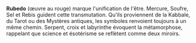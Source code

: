 **Rubedo** (œuvre au rouge) marque l'unification de l'être. Mercure, Soufre, Sel et Rebis guident cette transmutation.
Qu'ils proviennent de la Kabbale, du Tarot ou des Mystères antiques, les symboles renvoient toujours à un même chemin.
Serpent, croix et labyrinthe évoquent la métamorphose, rappelant que science et ésotérisme se reflètent comme deux miroirs.

